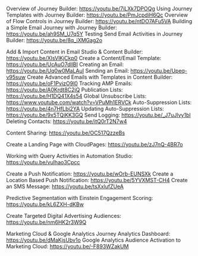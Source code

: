 Overview of Journey Builder: https://youtu.be/7iLXk7DPOQg
Using Journey Templates with Journey Builder: https://youtu.be/PmJcpdiH6Qc
Overview of Flow Controls in Journey Builder: https://youtu.be/ntDO7AFu5VA
Building a Simple Email Journey with Journey Builder: https://youtu.be/ah9SM_U7q5Y
Testing Send Email Activities in Journey Builder: https://youtu.be/8q_iXMGag2o

Add & Import Content in Email Studio & Content Builder: https://youtu.be/XIsVlKjCkp0
Create a Content/Email Template: https://youtu.be/UcAuO7dllBI
Creating an Email: https://youtu.be/Uq0w0MaLAuI
Sending an Email: https://youtu.be/Upeq-v95suw
Create Advanced Emails with Templates in Content Builder: https://youtu.be/oF1PvizO9l0
Tracking AMP Emails: https://youtu.be/A0Krdt8C2jQ
Publication Lists: https://youtu.be/H1DQ41X4s54
Global Unsubscribe Lists: https://www.youtube.com/watch?v=VPuMh1ERVCk
Auto-Suppression Lists: https://youtu.be/4n7HfLbi2YA
Updating Auto-Suppression Lists: https://youtu.be/9x5TQiKK3GQ
Send Logging: https://youtu.be/_J7uJlvy1bI
Deleting Contacts: https://youtu.be/itQ0rT2N7w4

Content Sharing: https://youtu.be/OC517QzzeBs

Create a Landing Page with CloudPages: https://youtu.be/zJ7nQ-4BR7o

Working with Query Activities in Automation Studio: https://youtu.be/vuIhao3Cpcc

Create a Push Notification: https://youtu.be/wOrb-EUNSXk
Create a Location Based Push Notification: https://youtu.be/5YVXMST-CH4
Create an SMS Message: https://youtu.be/tsXxlufZUeA

Predictive Segmentation with Einstein Engagement Scoring: https://youtu.be/kL6ZXH-dKBw

Create Targeted Digital Advertising Audiences: https://youtu.be/nm6HK2r3W9Q

Marketing Cloud & Google Analytics Journey Analytics Dashboard: https://youtu.be/dMaKjsUbv1o
Google Analytics Audience Activation to Marketing Cloud: https://youtu.be/-F893WZakUM

